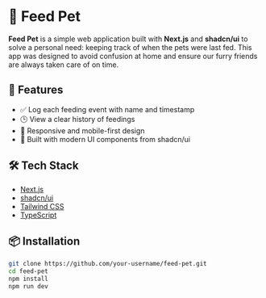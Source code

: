 # 🐾 Feed Pet

**Feed Pet** is a simple web application built with **Next.js** and **shadcn/ui** to solve a personal need: keeping track of when the pets were last fed. This app was designed to avoid confusion at home and ensure our furry friends are always taken care of on time.

## 🚀 Features

- ✅ Log each feeding event with name and timestamp
- 🕒 View a clear history of feedings
- 📱 Responsive and mobile-first design
- 💅 Built with modern UI components from shadcn/ui

## 🛠️ Tech Stack

- [Next.js](https://nextjs.org/)
- [shadcn/ui](https://ui.shadcn.dev/)
- [Tailwind CSS](https://tailwindcss.com/)
- [TypeScript](https://www.typescriptlang.org/)

## 📦 Installation

```bash
git clone https://github.com/your-username/feed-pet.git
cd feed-pet
npm install
npm run dev
